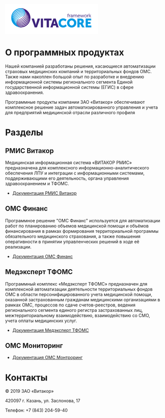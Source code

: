<!-- TITLE: Документация РМИС Витакор -->
<!-- SUBTITLE: Сайт документации -->

![Login Logo](/uploads/login-logo.png "Login Logo")
# О программных продуктах
Нашей компанией разработаны решения, касающиеся автоматизации страховых медицинских компаний и территориальных фондов ОМС. Также нами накоплен большой опыт по разработке и внедрению информационной системы регионального сегмента Единой государственной информационной системы (ЕГИС) в сфере здравоохранения.

Программные продукты компании ЗАО «Витакор» обеспечивают комплексное решение задач автоматизированного управления и учета для предприятий медицинской отрасли различного профиля
# Разделы
## РМИС Витакор

Медицинская информационная система «ВИТАКОР РМИС» предназначена для комплексного информационно-аналитического обеспечения ЛПУ и интеграции с информационными системами, поддерживающими его деятельность, органа управления здравоохранением и ТФОМС.

- [Документация РМИС Витакор](rmis)

## ОМС Финанс

Программное решение "ОМС Финанс" используется для автоматизации работ по планированию объемов медицинской помощи и объёмов финансирования в рамках формирования территориальной программы обязательного медицинского страхования, а также повышения оперативности в принятии управленческих решений в ходе её реализации.

- [Документация ОМС Финанс](oms-finance)

## Медэксперт ТФОМС
Программный комплекс  «Медэксперт ТФОМС» предназначен для комплексной автоматизации деятельности территориальных фондов ОМС в области персонифицированного учета медицинской помощи, оказанной застрахованным гражданам медицинскими организациями в рамках ОМС, процессов по сдаче счетов-реестров, ведения регионального сегмента единого регистра застрахованных лиц, межтерриториальному взаимодействию, взаимодействию со СМО, учета оплаты медицинских услуг.

- [Документация Медэксперт ТФОМС](medexpert-main)

##  ОМС Мониторинг

- [Документация ОМС Монтроринг](oms-monitoring-main)

# Контакты
© 2019 ЗАО «Витакор»

420097 г. Казань, ул. Заслонова, 17

Телефон: +7 (843) 204-59-40